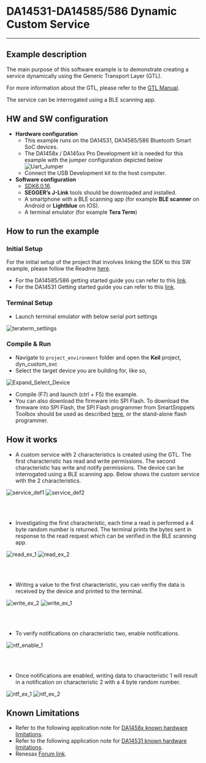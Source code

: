 

# DA14531-DA14585/586 Dynamic Custom Service

---

## Example description

The main purpose of this software example is to demonstrate creating a service dynamically using the Generic Transport Layer (GTL).

For more information about the GTL, please refer to the [GTL Manual](https://www.renesas.com/eu/en/document/swo/um-b-143-dialog-external-processor-interface-gtl-interface).

The service can be interrogated using a BLE scanning app. 

## HW and SW configuration

- **Hardware configuration**
  - This example runs on the DA14531, DA14585/586 Bluetooth Smart SoC devices.
  - The DA1458x / DA145xx Pro Development kit is needed for this example with the jumper configuration depicted below ![Uart_Jumper](assets/uart_connection.svg.2023_04_06_11_34_06.0.svg)
  - Connect the USB Development kit to the host computer.
- **Software configuration**
  - [SDK6.0.16](https://www.dialog-semiconductor.com/da14531_sdk_latest).
  - **SEGGER’s J-Link** tools should be downloaded and installed.
  - A smartphone with a BLE scanning app (for example **BLE scanner** on Android or **Lightblue** on IOS).
  - A terminal emulator (for example **Tera Term**)

## How to run the example

### Initial Setup

For the initial setup of the project that involves linking the SDK to this SW example, please follow the Readme [here](https://github.com/dialog-semiconductor/BLE_SDK6_examples).

- For the DA14585/586 getting started guide you can refer to this [link](http://lpccs-docs.dialog-semiconductor.com/da14585_getting_started/index.html).
- For the DA14531 Getting started guide you can refer to this [link](https://www.dialog-semiconductor.com/da14531-getting-started).

### Terminal Setup

- Launch terminal emulator with below serial port settings 

![teraterm_settings](assets/teraterm_settings.png)

### Compile & Run
- Navigate to ``project_environment`` folder and open the **Keil** project, dyn_custom_svc
- Select the target device you are building for, like so,

![Expand_Select_Device](assets/Expand_Select_Device.png)

- Compile (F7) and launch (ctrl + F5) the example.
- You can also download the firmware into SPI Flash. To download the firmware into SPI Flash, the  SPI Flash programmer from SmartSnippets Toolbox should be used as described 
  [here](http://lpccs-docs.dialog-semiconductor.com/UM-B-083/index.html), or the stand-alone flash programmer.

## How it works
- A custom service with 2 characteristics is created using the GTL. The first characteristic has read and write permissions. The second characteristic has write and notify permissions. The device can be interrogated using a BLE scanning app. Below shows the custom service with the 2 characteristics. 

![service_def1](assets/dyn_service_1_of_2.png)
![service_def2](assets/dyn_service_2_of_2_highlight.png)

 <br/><br/>
 
- Investigating the first characteristic, each time a read is performed a 4 byte random number is returned. The terminal prints the bytes sent in response to the read request which can be verified in the BLE scanning app.

![read_ex_1](assets/read_example_1_of_2.png)
![read_ex_2](assets/read_example_2_of_2.png)

 <br/><br/>

- Writing a value to the first characteristic, you can verifiy the data is received by the device and printed to the terminal.

![write_ex_2](assets/write_example_2_of_2.png)
![write_ex_1](assets/write_example_1_of_2.png)

 <br/><br/>

- To verify notifications on characteristic two, enable notifications.

![ntf_enable_1](assets/enable_ntf.png)

 <br/><br/>
- Once notifications are enabled, writing data to characteristic 1 will result in a notification on characteristic 2 with a 4 byte random number. 

![ntf_ex_1](assets/notification_example_1_of_2.png)
![ntf_ex_2](assets/notification_example_2_of_2.png)

## Known Limitations

- Refer to the following application note for [DA1458x known hardware limitations](https://www.renesas.com/us/en/document/oth/da1458x-hardware-known-limitations  "known hardware limitations").
- Refer to the following application note for [DA14531 known hardware limitations](https://www.renesas.com/us/en/document/dve/da14531-errata-datasheet  "known hardware limitations"). 
- Renesas [Forum link](https://renesasrulz.com/wireles-connectivity/f/bluetooth-low-energy).

